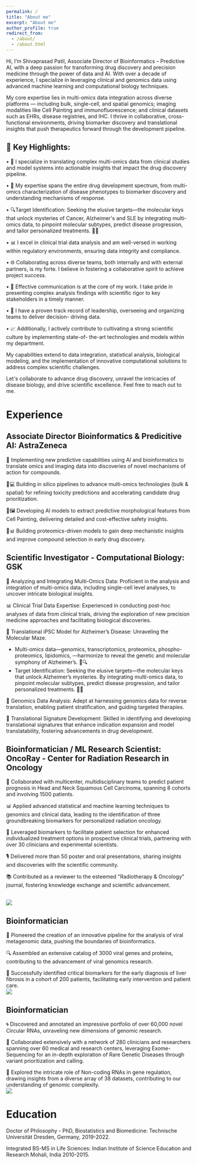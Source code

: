 ```yaml
---
permalink: /
title: "About me"
excerpt: "About me"
author_profile: true
redirect_from: 
  - /about/
  - /about.html
---
```


Hi, I’m Shivaprasad Patil, Associate Director of Bioinformatics – Predictive AI, with a deep passion for transforming drug discovery and precision medicine through the power of data and AI. With over a decade of experience, I specialize in leveraging clinical and genomics data using advanced machine learning and computational biology techniques.

My core expertise lies in multi-omics data integration across diverse platforms — including bulk, single-cell, and spatial genomics; imaging modalities like Cell Painting and immunofluorescence; and clinical datasets such as EHRs, disease registries, and IHC. I thrive in collaborative, cross-functional environments, driving biomarker discovery and translational insights that push therapeutics forward through the development pipeline.

🌟 Key Highlights:
------

• 🧬 I specialize in translating complex multi-omics data from clinical studies and model systems into actionable insights that impact the drug discovery pipeline.

• 🚀 My expertise spans the entire drug development spectrum, from multi-omics characterization of 
 disease phenotypes to biomarker discovery and understanding mechanisms of response.

• 🔍Target Identification: Seeking the elusive targets—the molecular keys that unlock mysteries of 
 Cancer, Alzheimer's and SLE by integrating multi-omics data, to pinpoint molecular subtypes, predict disease progression, and tailor personalized treatments. 🎯💡

• 📊 I excel in clinical trial data analysis and am well-versed in working within regulatory environments, 
 ensuring data integrity and compliance.

• 🌐 Collaborating across diverse teams, both internally and with external partners, is my forte. I believe 
 in fostering a collaborative spirit to achieve project success.

• 📢 Effective communication is at the core of my work. I take pride in presenting complex analysis 
 findings with scientific rigor to key stakeholders in a timely manner.

• 🧪 I have a proven track record of leadership, overseeing and organizing teams to deliver decision- 
 driving data.

• 📈 Additionally, I actively contribute to cultivating a strong scientific culture by implementing state-of- 
 the-art technologies and models within my department.

My capabilities extend to data integration, statistical analysis, biological modeling, and the implementation of innovative computational solutions to address complex scientific challenges.

Let's collaborate to advance drug discovery, unravel the intricacies of disease biology, and drive scientific excellence. 
Feel free to reach out to me.


Experience
======

Associate Director Bioinformatics & Predicitive AI: AstraZeneca
------
🤖 Implementing new predictive capabilities using AI and bioinformatics to translate omics and imaging data into discoveries of novel mechanisms of action for compounds.

🧬💻 Building in silico pipelines to advance multi-omics technologies (bulk & spatial) for refining toxicity predictions and accelerating candidate drug prioritization.

🧠🖼️ Developing AI models to extract predictive morphological features from Cell Painting, delivering detailed and cost-effective safety insights.

🧪📊 Building proteomics-driven models to gain deep mechanistic insights and improve compound selection in early drug discovery.


Scientific Investigator - Computational Biology: GSK
------
🔬 Analyzing and Integrating Multi-Omics Data: Proficient in the analysis and integration of multi-omics data, including single-cell level analyses, to uncover intricate biological insights.

📊 Clinical Trial Data Expertise: Experienced in conducting post-hoc analyses of data from clinical trials, driving the exploration of new precision medicine approaches and facilitating biological discoveries.

🧠 Translational iPSC Model for Alzheimer’s Disease: Unraveling the Molecular Maze.
 - Multi-omics data—genomics, transcriptomics, proteomics, phospho-proteomics, lipidomics, —harmonize to reveal the genetic and molecular symphony of Alzheimer’s. 🎵🔍
 - Target Identification: Seeking the elusive targets—the molecular keys that unlock Alzheimer’s mysteries. By integrating multi-omics data, to pinpoint molecular subtypes, predict disease progression, and tailor personalized treatments. 🎯💡


🧬 Genomics Data Analysis: Adept at harnessing genomics data for reverse translation, enabling patient stratification, and guiding targeted therapies.

🚀 Translational Signature Development: Skilled in identifying and developing translational signatures that enhance indication expansion and model translatability, fostering advancements in drug development.

Bioinformatician / ML Research Scientist: OncoRay - Center for Radiation Research in Oncology
------
🔬 Collaborated with multicenter, multidisciplinary teams to predict patient prognosis in Head and Neck Squamous Cell Carcinoma, spanning 8 cohorts and involving 1500 patients.

📊 Applied advanced statistical and machine learning techniques to genomics and clinical data, leading to the identification of three groundbreaking biomarkers for personalized radiation oncology.

🎯 Leveraged biomarkers to facilitate patient selection for enhanced individualized treatment options in prospective clinical trials, partnering with over 30 clinicians and experimental scientists.

🎙️ Delivered more than 50 poster and oral presentations, sharing insights and discoveries with the scientific community.

📚 Contributed as a reviewer to the esteemed "Radiotherapy & Oncology" journal, fostering knowledge exchange and scientific advancement.

<br/><img src='/files/Biomarker_Pitch.png'>

Bioinformatician
------
🧬 Pioneered the creation of an innovative pipeline for the analysis of viral metagenomic data, pushing the boundaries of bioinformatics.

🔍 Assembled an extensive catalog of 3000 viral genes and proteins, contributing to the advancement of viral genomics research.

🏥 Successfully identified critical biomarkers for the early diagnosis of liver fibrosis in a cohort of 200 patients, facilitating early intervention and patient care.
<br/><img src='/files/Taxonomic_ann.jpeg'>

Bioinformatician
------
🌀 Discovered and annotated an impressive portfolio of over 60,000 novel Circular RNAs, unraveling new dimensions of genomic research.

🤝 Collaborated extensively with a network of 280 clinicians and researchers spanning over 60 medical and research centers, leveraging Exome-Sequencing for an in-depth exploration of Rare Genetic Diseases through variant prioritization and calling.

🧬 Explored the intricate role of Non-coding RNAs in gene regulation, drawing insights from a diverse array of 38 datasets, contributing to our understanding of genomic complexity.
<br/><img src='/files/Exome_seq.jpeg'>

Education
======
Doctor of Philosophy - PhD, Biostatistics and Biomedicine: Technische Universität Dresden, Germany, 2019-2022.

Integrated BS-­MS in Life ­Sciences: Indian Institute of Science Education and Research Mohali, India 2010-2015.
